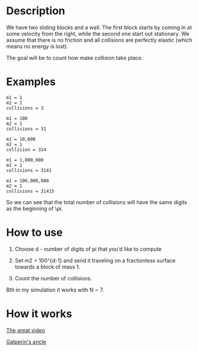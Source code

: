 # Description

We have two sliding blocks and a wall. The first block
starts by coming in at some velocity from the right, while the second
one start out stationary. We assume that there is no friction and all collisions
are perfectly elastic (which means no energy is lost).

The goal will be to count how make collision take place.

# Examples

```
m1 = 1
m2 = 1
collisions = 3
```

```
m1 = 100
m2 = 1
collisions = 31
```

```
m1 = 10,000
m2 = 1
collision = 314
```

```
m1 = 1,000,000
m2 = 1
collisions = 3141
```

```
m1 = 100,000,000
m2 = 1
collisions = 31415
```

So we can see that the total number of collisions will have the same digits
as the beginning of \pi.

# How to use

1) Choose d - number of digits of pi that you'd like to compute

2) Set m2 = 100^{d-1} and send it traveling on a fractionless surface towards a block of
mass 1.

3) Count the number of collisions.

Bth in my simulation it works with N ~ 7.

# How it works

[The great video](https://www.youtube.com/watch?v=jsYwFizhncE)

[Galperin's aricle](https://www.maths.tcd.ie/~lebed/Galperin.%20Playing%20pool%20with%20pi.pdf)


